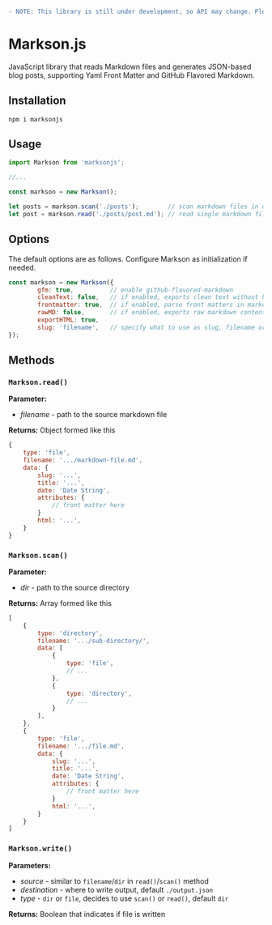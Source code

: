 ```diff
- NOTE: This library is still under development, so API may change. Please do not use it in production environment.
```

# Markson.js

JavaScript library that reads Markdown files and generates JSON-based blog posts, supporting Yaml Front Matter and GitHub Flavored Markdown.

## Installation

```
npm i marksonjs
```

## Usage

```javascript
import Markson from 'marksonjs';

//...

const markson = new Markson();

let posts = markson.scan('./posts');        // scan markdown files in dir, returns an array
let post = markson.read('./posts/post.md'); // read single markdown file, returns an object
```

## Options

The default options are as follows. Configure Markson as initialization if needed.

```javascript
const markson = new Markson({
        gfm: true,          // enable github-flavored-markdown
        cleanText: false,   // if enabled, exports clean text without html tags and white spaces
        frontmatter: true,  // if enabled, parse front matters in markdown files
        rawMD: false,       // if enabled, exports raw markdown content
        exportHTML: true,
        slug: 'filename',   // specify what to use as slug, filename or 'slug' attribute in front matter
});
```

## Methods

### `Markson.read()`

**Parameter:** 

* *filename* - path to the source markdown file

**Returns:** Object formed like this

```JavaScript
{
    type: 'file',
    filename: '.../markdown-file.md',
    data: {
        slug: '...',
        title: '...',
        date: 'Date String',
        attributes: {
            // front matter here
        }
        html: '...',
    }
}
```

### `Markson.scan()`

**Parameter:**

* *dir* - path to the source directory

**Returns:** Array formed like this

```javascript
[
    {
        type: 'directory',
        filename: '.../sub-directory/',
        data: [
            {
                type: 'file',
                // ...
            },
            {
                type: 'directory',
                // ...
            }
        ],
    },
    {
        type: 'file',
        filename: '.../file.md',
        data: {
            slug: '...',
            title: '...',
            date: 'Date String',
            attributes: {
                // front matter here
            }
            html: '...',
        }
    }
]
```

### `Markson.write()`

**Parameters:**

* *source* - similar to `filename`/`dir` in `read()`/`scan()` method
* *destination* - where to write output, default `./output.json`
* *type* - `dir` or `file`, decides to use `scan()` or `read()`, default `dir`

**Returns:** Boolean that indicates if file is written